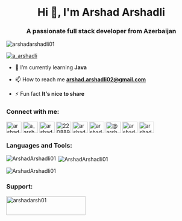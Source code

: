 
<h1 align="center">Hi 👋, I'm Arshad Arshadli</h1>
<h3 align="center">A passionate full stack developer from Azerbaijan</h3>

<p align="left"> <img src="https://komarev.com/ghpvc/?username=arshadarshadli01&label=Profile%20views&color=0e75b6&style=flat" alt="arshadarshadli01" /> </p>


<p align="left"> <a href="https://twitter.com/a_arshadli" target="blank"><img src="https://img.shields.io/twitter/follow/a_arshadli?logo=twitter&style=for-the-badge" alt="a_arshadli" /></a> </p>


- 🌱 I’m currently learning **Java**

- 📫 How to reach me **arshad.arshadli02@gmail.com**

- ⚡ Fun fact **It's nice to share**


<h3 align="left">Connect with me:</h3>
<p align="left">
<a href="https://codepen.io/arshad-arshadli" target="blank"><img align="center" src="https://raw.githubusercontent.com/rahuldkjain/github-profile-readme-generator/master/src/images/icons/Social/codepen.svg" alt="arshad-arshadli" height="30" width="40" /></a>
<a href="https://twitter.com/a_arshadli" target="blank"><img align="center" src="https://raw.githubusercontent.com/rahuldkjain/github-profile-readme-generator/master/src/images/icons/Social/twitter.svg" alt="a_arshadli" height="30" width="40" /></a>
<a href="https://linkedin.com/in/arshad-arshadli-170991201" target="blank"><img align="center" src="https://raw.githubusercontent.com/rahuldkjain/github-profile-readme-generator/master/src/images/icons/Social/linked-in-alt.svg" alt="arshad-arshadli-170991201" height="30" width="40" /></a>
<a href="https://stackoverflow.com/users/22088940" target="blank"><img align="center" src="https://raw.githubusercontent.com/rahuldkjain/github-profile-readme-generator/master/src/images/icons/Social/stack-overflow.svg" alt="22088940" height="30" width="40" /></a>
<a href="https://fb.com/arshad.arshadli2" target="blank"><img align="center" src="https://raw.githubusercontent.com/rahuldkjain/github-profile-readme-generator/master/src/images/icons/Social/facebook.svg" alt="arshad.arshadli2" height="30" width="40" /></a>
<a href="https://instagram.com/arshad.arshadli" target="blank"><img align="center" src="https://raw.githubusercontent.com/rahuldkjain/github-profile-readme-generator/master/src/images/icons/Social/instagram.svg" alt="arshad.arshadli" height="30" width="40" /></a>
<a href="https://medium.com/@arshad.arshadli02" target="blank"><img align="center" src="https://raw.githubusercontent.com/rahuldkjain/github-profile-readme-generator/master/src/images/icons/Social/medium.svg" alt="@arshad.arshadli02" height="30" width="40" /></a>
<a href="https://www.youtube.com/@arshadarshadli9153" target="blank"><img align="center" src="https://raw.githubusercontent.com/rahuldkjain/github-profile-readme-generator/master/src/images/icons/Social/youtube.svg" alt="arshadarshadli9153" height="30" width="40" /></a>
<a href="https://www.hackerrank.com/arshad_arshadli1" target="blank"><img align="center" src="https://raw.githubusercontent.com/rahuldkjain/github-profile-readme-generator/master/src/images/icons/Social/hackerrank.svg" alt="arshad_arshadli1" height="30" width="40" /></a>
</p>




<h3 align="left">Languages and Tools:</h3>
 </p>

<p><img align="left" src="https://github-readme-stats.vercel.app/api/top-langs?username=ArshadArshadli01&show_icons=true&locale=en&layout=compact" alt="ArshadArshadli01" /></p>

<p>&nbsp;<img align="center" src="https://github-readme-stats.vercel.app/api?username=ArshadArshadli01&show_icons=true&locale=en" alt="ArshadArshadli01" /></p>

<p><img align="center" src="https://github-readme-streak-stats.herokuapp.com/?user=ArshadArshadli01&theme=default" alt="ArshadArshadli01" /></p>

<h3 align="left">Support:</h3>
<p><a href="https://www.buymeacoffee.com/arshadarsh01"> <img align="left" src="https://cdn.buymeacoffee.com/buttons/v2/default-yellow.png" height="50" width="210" alt="arshadarsh01" /></a></p><br><br>

